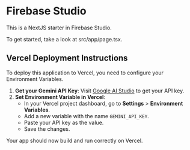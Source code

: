 # Firebase Studio

This is a NextJS starter in Firebase Studio.

To get started, take a look at src/app/page.tsx.

## Vercel Deployment Instructions

To deploy this application to Vercel, you need to configure your Environment Variables.

1.  **Get your Gemini API Key**: Visit [Google AI Studio](https://aistudio.google.com/app/apikey) to get your API key.
2.  **Set Environment Variable in Vercel**:
    *   In your Vercel project dashboard, go to **Settings** > **Environment Variables**.
    *   Add a new variable with the name `GEMINI_API_KEY`.
    *   Paste your API key as the value.
    *   Save the changes.

Your app should now build and run correctly on Vercel.

